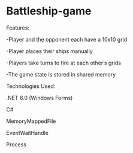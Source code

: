 # Battleship-game

   Features:
   
-Player and the opponent each have a 10x10 grid

-Player places their ships manually

-Players take turns to fire at each other’s grids

-The game state is stored in shared memory

   Technologies Used:

.NET 8.0 (Windows Forms)

C#

MemoryMappedFile

EventWaitHandle

Process
